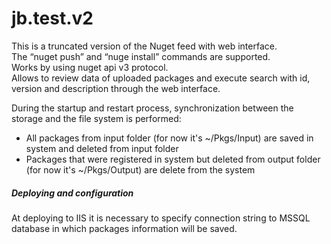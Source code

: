 # jb.test.v2
This is a truncated version of the Nuget feed with web interface.  
The “nuget push” and “nuge install” commands are supported.  
Works by using nuget api v3 protocol.  
Allows to review data of uploaded packages and execute search with id, version and description through the web interface.    

During the startup and restart process, synchronization between the storage and the file system is performed:    
* All packages from input folder (for now it's ~/Pkgs/Input) are saved in system and deleted from input folder  
* Packages that were registered in system but deleted from output folder (for now it's ~/Pkgs/Output) are delete from the system  

##### Deploying and configuration
At deploying to IIS it is necessary to specify connection string to MSSQL database in which packages information will be saved.  

